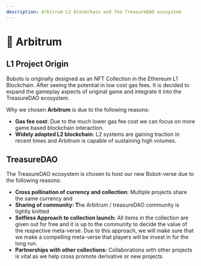 ```yaml
---
description: Arbitrum L2 blockchain and the TreasureDAO ecosystem
---
```


# 🚧 Arbitrum

## L1 Project Origin

Bobots is originally designed as an NFT Collection in the Ethereum L1 Blockchain. After seeing the potential in low cost gas fees. It is decided to expand the gameplay aspects of original game and integrate it into the TreasureDAO ecosystem.

Why we chosen **Arbitrum** is due to the following reasons:

* **Gas fee cost**: Due to the much lower gas fee cost we can focus on more game based blockchain interaction.
* **Widely adopted L2 blockchain**: L2 systems are gaining traction in recent times and Arbitrum is capable of sustaining high volumes.

## TreasureDAO

The TreasureDAO ecosystem is chosen to host our new Bobot-verse due to the following reasons:

* **Cross pollination of currency and collection:** Multiple projects share the same currency and&#x20;
* **Sharing of community: T**he Arbitrum / treasureDAO community is tightly knitted
* **Selfless Approach to collection launch:** All items in the collection are given out for free and it is up to the community to decide the value of the respective meta-verse. Due to this approach, we will make sure that we make a compelling meta-verse that players will be invest in for the long run.
* **Partnerships with other collections:**  Collaborations with other projects is vital as we help cross promote derivative or new projects
